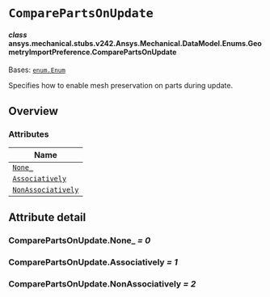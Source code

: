 # `ComparePartsOnUpdate`



#### *class* ansys.mechanical.stubs.v242.Ansys.Mechanical.DataModel.Enums.GeometryImportPreference.ComparePartsOnUpdate

Bases: [`enum.Enum`](https://docs.python.org/3/library/enum.html#enum.Enum)

Specifies how to enable mesh preservation on parts during update.

<!-- !! processed by numpydoc !! -->

<a id="overview"></a>

## Overview

### Attributes

| Name |
| -------------------------------------------------------------- |
| [`None_`](#ComparePartsOnUpdate.None_) |
| [`Associatively`](#ComparePartsOnUpdate.Associatively) |
| [`NonAssociatively`](#ComparePartsOnUpdate.NonAssociatively) |

<a id="attribute-detail"></a>

## Attribute detail

<a id="ComparePartsOnUpdate.None_"></a>

### ComparePartsOnUpdate.None_ *= 0*

<a id="ComparePartsOnUpdate.Associatively"></a>

### ComparePartsOnUpdate.Associatively *= 1*

<a id="ComparePartsOnUpdate.NonAssociatively"></a>

### ComparePartsOnUpdate.NonAssociatively *= 2*


